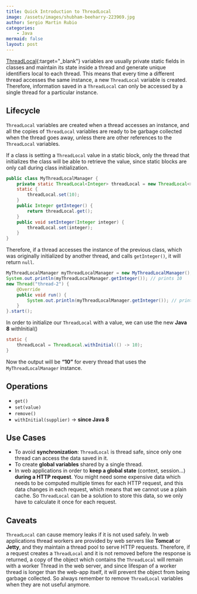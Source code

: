 ```yaml
---
title: Quick Introduction to ThreadLocal
image: /assets/images/shubham-beeharry-223969.jpg
author: Sergio Martin Rubio
categories:
    - Java
mermaid: false
layout: post
---
```


[ThreadLocal](https://docs.oracle.com/javase/7/docs/api/java/lang/ThreadLocal.html){:target="_blank"} variables are usually private static fields in classes and maintain its state inside a thread and generate unique identifiers local to each thread. This means that every time a different thread accesses the same instance, a new `ThreadLocal` variable is created. Therefore, information saved in a `ThreadLocal` can only be accessed by a single thread for a particular instance.

## Lifecycle

`ThreadLocal` variables are created when a thread accesses an instance, and all the copies of `ThreadLocal` variables are ready to be garbage collected when the thread goes away, unless there are other references to the `ThreadLocal` variables.

If a class is setting a `ThreadLocal` value in a static block, only the thread that initializes the class will be able to retrieve the value, since static blocks are only call during class initialization.

```java
public class MyThreadLocalManager {
    private static ThreadLocal<Integer> threadLocal = new ThreadLocal<>();
    static {
        threadLocal.set(10);
    }
    public Integer getInteger() {
        return threadLocal.get();
    }
    public void setInteger(Integer integer) {
        threadLocal.set(integer);
    }
}
```

Therefore, if a thread accesses the instance of the previous class, which was originally initialized by another thread, and calls `getInteger()`, it will return `null`.

```java
MyThreadLocalManager myThreadLocalManager = new MyThreadLocalManager();
System.out.println(myThreadLocalManager.getInteger()); // prints 10
new Thread("thread-2") {
    @Override
    public void run() {
        System.out.println(myThreadLocalManager.getInteger()); // prints null
    }
}.start();
```

In order to initialize our `ThreadLocal` with a value, we can use the new **Java 8** withInitial()

```java
static {
    threadLocal = ThreadLocal.withInitial(() -> 10);
}
```

Now the output will be **“10”** for every thread that uses the `MyThreadLocalManager` instance.

## Operations

- `get()`
- `set(value)`
- `remove()`
- `withInitial(supplier)` -> **since Java 8**

## Use Cases

- To avoid **synchronization**: `ThreadLocal` is thread safe, since only one thread can access the data saved in it.
- To create **global variables** shared by a single thread.
- In web applications in order to **keep a global state** (context, session…) **during a HTTP request**.  You might need some expensive data which needs to be computed multiple times for each HTTP request, and this data changes in each request, which means that we cannot use a plain cache. So `ThreadLocal` can be a solution to store this data, so we only have to calculate it once for each request.

## Caveats

`ThreadLocal` can cause memory leaks if it is not used safely. In web applications thread workers are provided by web servers like **Tomcat** or **Jetty**, and they maintain a thread pool to serve HTTP requests. Therefore, if a request creates a `ThreadLocal` and it is not removed before the response is returned, a copy of the object which contains the `ThreadLocal` will remain with a worker Thread in the web server, and since lifespan of a worker thread is longer than the web-app itself, it will prevent the object from being garbage collected. So always remember to remove `ThreadLocal` variables when they are not useful anymore.
